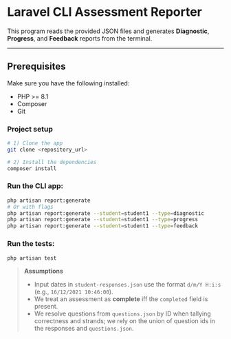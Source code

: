 # Laravel CLI Assessment Reporter

This program reads the provided JSON files and generates **Diagnostic**, **Progress**, and **Feedback** reports from the terminal.

---

## Prerequisites

Make sure you have the following installed:
- PHP >= 8.1
- Composer
- Git

### Project setup

```bash
# 1) Clone the app
git clone <repository_url>

# 2) Install the dependencies
composer install
```

### Run the CLI app:

```bash
php artisan report:generate
# Or with flags
php artisan report:generate --student=student1 --type=diagnostic
php artisan report:generate --student=student1 --type=progress
php artisan report:generate --student=student1 --type=feedback
```

### Run the tests:

```bash
php artisan test
```

> **Assumptions**
>
> * Input dates in `student-responses.json` use the format `d/m/Y H:i:s` (e.g., `16/12/2021 10:46:00`).
> * We treat an assessment as **complete** iff the `completed` field is present.
> * We resolve questions from `questions.json` by ID when tallying correctness and strands; we rely on the union of question ids in the responses and `questions.json`.
